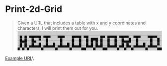 # Print-2d-Grid
> Given a URL that includes a table with x and y coordinates and characters, I will print them out for you.
![output](./lib/output.png)

[Example URL](https://docs.google.com/document/d/e/2PACX-1vRM90lh5Zdl8i2RnPAyV9wVgnMP2QfGllWcDmkqzFQrvQjHVZ0WyeiAgPrMZcA5EBcRX_v1dlteJzv6/pub)\

